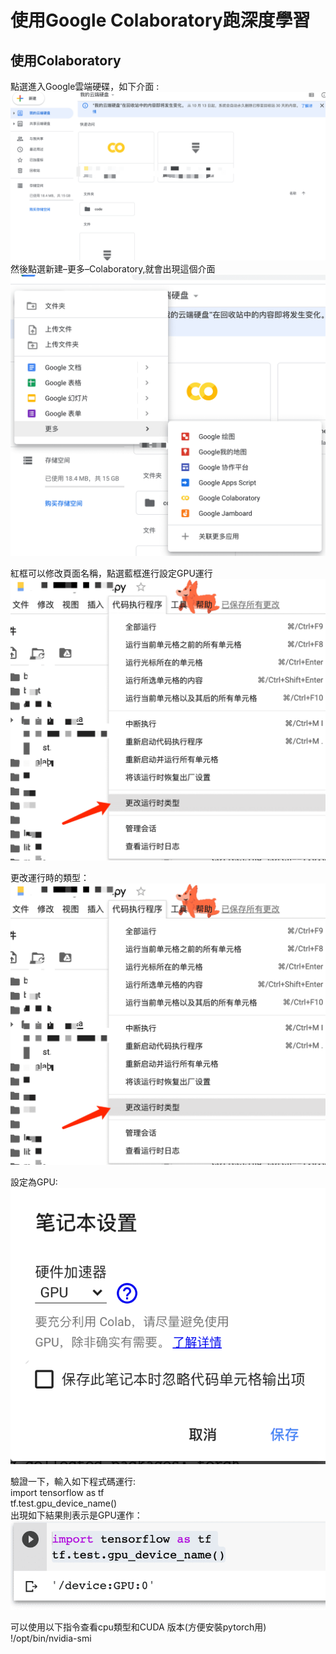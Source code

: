 #  使用Google Colaboratory跑深度學習
## 使用Colaboratory
點選進入Google雲端硬碟，如下介面 : 
![image](https://github.com/qzhao0805/mid/blob/main/eeb56691ae479699fdd58d060717be05.png)  
然後點選新建–更多–Colaboratory,就會出現這個介面   
![image](https://github.com/qzhao0805/mid/blob/main/2.png)  

紅框可以修改頁面名稱，點選藍框進行設定GPU運行  
![image](https://github.com/qzhao0805/mid/blob/main/3.png)  

更改運行時的類型：
![image](https://github.com/qzhao0805/mid/blob/main/4.png)  

設定為GPU:  
![image](https://github.com/qzhao0805/mid/blob/main/5.png)  

驗證一下，輸入如下程式碼運行:  
import tensorflow as tf  
tf.test.gpu_device_name()  
出現如下結果則表示是GPU運作：  
![image](https://github.com/qzhao0805/mid/blob/main/6.png)  

可以使用以下指令查看cpu類型和CUDA 版本(方便安裝pytorch用)  
!/opt/bin/nvidia-smi  















                            

